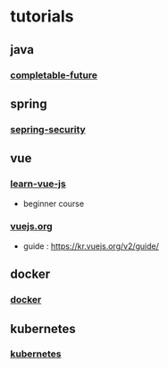 # tutorials

## java
### [completable-future](java/completable-future)

## spring
### [sepring-security](spring/spring-security)

## vue
### [learn-vue-js](vue/learn-vue-js)
- beginner course
### [vuejs.org](vue/vuejs.org)
- guide : https://kr.vuejs.org/v2/guide/

## docker
### [docker](docker)

## kubernetes
### [kubernetes](kubernetes)